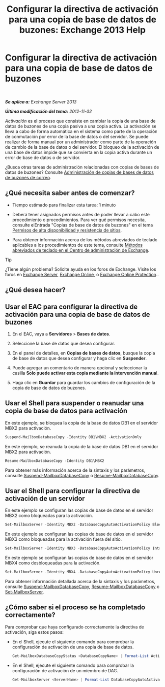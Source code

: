 ﻿---
title: 'Configurar la directiva de activación para una copia de base de datos de buzones: Exchange 2013 Help'
TOCTitle: Configurar la directiva de activación para una copia de base de datos de buzones
ms:assetid: 6b37ed6e-2e36-4688-b485-8fdbb8193ec8
ms:mtpsurl: https://technet.microsoft.com/es-es/library/Dd298046(v=EXCHG.150)
ms:contentKeyID: 48268247
ms.date: 04/23/2018
mtps_version: v=EXCHG.150
ms.translationtype: HT
---

# Configurar la directiva de activación para una copia de base de datos de buzones

 

_**Se aplica a:** Exchange Server 2013_

_**Última modificación del tema:** 2012-11-02_

*Activación* es el proceso que consiste en cambiar la copia de una base de datos de buzones de una copia pasiva a una copia activa. La activación se lleva a cabo de forma automática en el sistema como parte de la operación de conmutación por error de la base de datos o del servidor. Se puede realizar de forma manual por un administrador como parte de la operación de cambio de la base de datos o del servidor. El bloqueo de la activación de una base de datos impide que se convierta en la copia activa durante un error de base de datos o de servidor.

¿Busca otras tareas de administración relacionadas con copias de bases de datos de buzones? Consulte [Administración de copias de bases de datos de buzones de correo](managing-mailbox-database-copies-exchange-2013-help.md).

## ¿Qué necesita saber antes de comenzar?

  - Tiempo estimado para finalizar esta tarea: 1 minuto

  - Deberá tener asignados permisos antes de poder llevar a cabo este procedimiento o procedimientos. Para ver qué permisos necesita, consulte elEntrada "Copias de base de datos de buzones" en el tema [Permisos de alta disponibilidad y resistencia de sitios](high-availability-and-site-resilience-permissions-exchange-2013-help.md).

  - Para obtener información acerca de los métodos abreviados de teclado aplicables a los procedimientos de este tema, consulte [Métodos abreviados de teclado en el Centro de administración de Exchange](keyboard-shortcuts-in-the-exchange-admin-center-exchange-online-protection-help.md).


> [!TIP]
> ¿Tiene algún problema? Solicite ayuda en los foros de Exchange. Visite los foros en <A href="https://go.microsoft.com/fwlink/p/?linkid=60612">Exchange Server</A>, <A href="https://go.microsoft.com/fwlink/p/?linkid=267542">Exchange Online</A>, o <A href="https://go.microsoft.com/fwlink/p/?linkid=285351">Exchange Online Protection</A>..



## ¿Qué desea hacer?

## Usar el EAC para configurar la directiva de activación para una copia de base de datos de buzones

1.   En el EAC, vaya a **Servidores** \> **Bases de datos**.

2.  Seleccione la base de datos que desea configurar.

3.  En el panel de detalles, en **Copias de bases de datos**, busque la copia de base de datos que desea configurar y haga clic en **Suspender**.

4.  Puede agregar un comentario de manera opcional y seleccionar la casilla **Solo puede activar esta copia mediante la intervención manual**.

5.  Haga clic en **Guardar** para guardar los cambios de configuración de la copia de base de datos de buzones.

## Usar el Shell para suspender o reanudar una copia de base de datos para activación

En este ejemplo, se bloquea la copia de la base de datos DB1 en el servidor MBX2 para activación.

```powershell
Suspend-MailboxDatabaseCopy -Identity DB1\MBX2 -ActivationOnly
```

En este ejemplo, se reanuda la copia de la base de datos DB1 en el servidor MBX2 para activación.

```powershell
Resume-MailboxDatabaseCopy -Identity DB1\MBX2
```

Para obtener más información acerca de la sintaxis y los parámetros, consulte [Suspend-MailboxDatabaseCopy](https://technet.microsoft.com/es-es/library/dd351074\(v=exchg.150\)) o [Resume-MailboxDatabaseCopy](https://technet.microsoft.com/es-es/library/dd335220\(v=exchg.150\)).

## Usar el Shell para configurar la directiva de activación de un servidor

En este ejemplo se configuran las copias de base de datos en el servidor MBX2 como bloqueadas para la activación.

```powershell
Set-MailboxServer -Identity MBX2 -DatabaseCopyAutoActivationPolicy Blocked
```

En este ejemplo se configuran las copias de base de datos en el servidor MBX3 como bloqueadas para la activación fuera del sitio.

```powershell
Set-MailboxServer -Identity MBX3 -DatabaseCopyAutoActivationPolicy IntrasiteOnly
```

En este ejemplo se configuran las copias de base de datos en el servidor MBX4 como desbloqueadas para la activación.

```powershell
Set-MailboxServer -Identity MBX4 -DatabaseCopyAutoActivationPolicy Unrestricted
```

Para obtener información detallada acerca de la sintaxis y los parámetros, consulte [Suspend-MailboxDatabaseCopy](https://technet.microsoft.com/es-es/library/dd351074\(v=exchg.150\)), [Resume-MailboxDatabaseCopy](https://technet.microsoft.com/es-es/library/dd335220\(v=exchg.150\)) o [Set-MailboxServer](https://technet.microsoft.com/es-es/library/aa998651\(v=exchg.150\)).

## ¿Cómo saber si el proceso se ha completado correctamente?

Para comprobar que haya configurado correctamente la directiva de activación, siga estos pasos:

  - En el Shell, ejecute el siguiente comando para comprobar la configuración de activación de una copia de base de datos.
    
    ```powershell
    Get-MailboxDatabaseCopyStatus <DatabaseCopyName> | Format-List ActivationSuspended
    ```

  - En el Shell, ejecute el siguiente comando para comprobar la configuración de activación de un miembro de DAG.
    
    ```powershell
    Get-MailboxServer <ServerName> | Format-List DatabaseCopyAutoActivationPolicy
    ```

